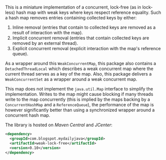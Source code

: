 This is a miniature implementation of a concurrent, lock-free (as in lock-less) hash map with weak keys where keys respect reference equality. Such a hash map removes entries containing collected keys by either:

1. Inline removal (entries that contain to collected keys are removed as a result of interaction with the map).
2. Implicit concurrent removal (entries that contain collected keys are removed by an external thread).
3. Explicit concurrent removal (explicit interaction with the map's reference queue).

As a wrapper around this `WeakConcurrentMap`, this package also contains a `DetachedThreadLocal` which describes a weak concurrent map where the current thread serves as a key of the map. Also, this package delivers a `WeakConcurrentSet` as a wrapper around a weak concurrent map.

This map does not implement the `java.util.Map` interface to simplify the implementation. Writes to the map might cause blocking if many threads write to the map concurrently (this is implied by the maps backing by a `ConcurrentHashMap` and a `ReferenceQueue`), the performance of the map is however significantly better than using a synchronized wrapper around a concurrent hash map.

The library is hosted on *Maven Central* and *JCenter*:

```xml
<dependency>
  <groupId>com.blogspot.mydailyjava</groupId>
  <artifactId>weak-lock-free</artifactId>
  <version>0.10</version>
</dependency>
```
